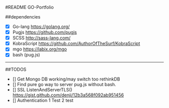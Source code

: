 #README GO-Portfolio


##dependencies 
- [x] Go-lang https://golang.org/
- [x] Pugjs https://github.com/pugjs
- [x] SCSS http://sass-lang.com/
- [x] KobraScript https://github.com/AuthorOfTheSurf/KobraScript
- [x] mgo https://labix.org/mgo
- [x] bash (pug.js)

----

##TODOS
- [] Get Mongo DB working/may switch too rethinkDB 
- [] Find pure go way to server pug.js without bash.
- [] SSL ListenAndServerTLS() https://gist.github.com/denji/12b3a568f092ab951456
- [] Authentication 
    1 Test
    2 test